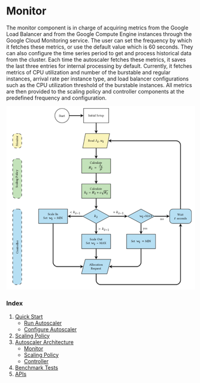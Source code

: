 # Monitor
The monitor component is in charge of acquiring metrics from the Google 
Load Balancer and from the Google Compute Engine
 instances through the Google Cloud Monitoring service. 
 The user can set the frequency by which it fetches 
these metrics, or use the default value which is 60 seconds. 
They can also configure the time series period to get and process 
historical data from the cluster. Each time the autoscaler 
fetches these metrics, it saves the last three entries 
for internal processing by default. Currently, it fetches 
metrics of CPU utilization and number of the burstable and 
regular instances, arrival rate per instance type, and load balancer 
configurations such as the CPU utilization threshold of the burstable 
instances. All metrics are then provided to the scaling policy and 
controller components at the predefined frequency and configuration.

![](../img/BIAS_flowchart.png)

### Index

1. [Quick Start](../src/1-quick-start.md)
   - [Run Autoscaler](../src/1-1-run.md)
   - [Configure Autoscaler](../src/1-2-configure.md)
2. [Scaling Policy](../src/2-scaling-policy.md)
3. [Autoscaler Architecture](../src/3-architecture.md)
   - [Monitor](../src/3-1-monitor.md)
   - [Scaling Policy](../src/3-2-scaling-policy.md)
   - [Controller](../src/3-3-controller.md)
4. [Benchmark Tests](../src/4-benchmark-tests.md)
5. [APIs](../src/5-apis.md)
